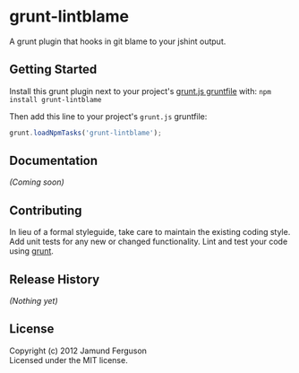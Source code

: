 # grunt-lintblame

A grunt plugin that hooks in git blame to your jshint output.

## Getting Started
Install this grunt plugin next to your project's [grunt.js gruntfile][getting_started] with: `npm install grunt-lintblame`

Then add this line to your project's `grunt.js` gruntfile:

```javascript
grunt.loadNpmTasks('grunt-lintblame');
```

[grunt]: https://github.com/cowboy/grunt
[getting_started]: https://github.com/cowboy/grunt/blob/master/docs/getting_started.md

## Documentation
_(Coming soon)_

## Contributing
In lieu of a formal styleguide, take care to maintain the existing coding style. Add unit tests for any new or changed functionality. Lint and test your code using [grunt][grunt].

## Release History
_(Nothing yet)_

## License
Copyright (c) 2012 Jamund Ferguson  
Licensed under the MIT license.
